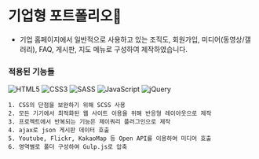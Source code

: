 # 기업형 포트폴리오🔨
  - 기업 홈페이지에서 일반적으로 사용하고 있는 조직도, 회원가입, 미디어(동영상/갤러리), FAQ, 게시판, 지도 메뉴로 구성하여 제작하였습니다. 
  
### 적용된 기능들
![HTML5](https://img.shields.io/badge/html5-%23E34F26.svg?style=for-the-badge&logo=html5&logoColor=white) ![CSS3](https://img.shields.io/badge/css3-%231572B6.svg?style=for-the-badge&logo=css3&logoColor=white) ![SASS](https://img.shields.io/badge/SASS-hotpink.svg?style=for-the-badge&logo=SASS&logoColor=white) ![JavaScript](https://img.shields.io/badge/javascript-%23323330.svg?style=for-the-badge&logo=javascript&logoColor=%23F7DF1E) ![jQuery](https://img.shields.io/badge/jquery-%230769AD.svg?style=for-the-badge&logo=jquery&logoColor=white)
<br>

	1. CSS의 단점을 보완하기 위해 SCSS 사용
	2. 모든 기기에서 최적화된 웹 사이트 이용을 위해 반응형 레이아웃으로 제작
	3. 프로젝트에서 반복되는 기능은 제이쿼리 플러그인으로 제작
	4. ajax로 json 게시판 데이터 호출
	5. Youtube, Flickr, KakaoMap 등 Open API를 이용하여 미디어 호출
	6. 영역별로 폴더 구성하여 Gulp.js로 압축



